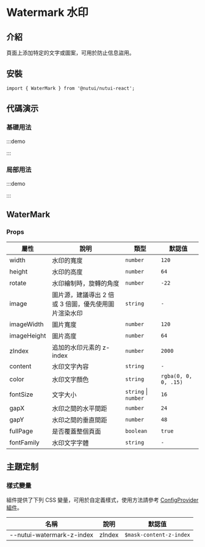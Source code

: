 # Watermark 水印

## 介紹

頁面上添加特定的文字或圖案，可用於防止信息盜用。

## 安裝

```tsx
import { WaterMark } from '@nutui/nutui-react';
```

## 代碼演示

### 基礎用法

:::demo

<CodeBlock src='h5/demo1.tsx'></CodeBlock>

:::

### 局部用法

:::demo

<CodeBlock src='h5/demo2.tsx'></CodeBlock>

:::

## WaterMark

### Props

| 屬性 | 說明 | 類型 | 默認值 |
| --- | --- | --- | --- |
| width | 水印的寬度 | `number` | `120` |
| height | 水印的高度 | `number` | `64` |
| rotate | 水印繪制時，旋轉的角度 | `number` | `-22` |
| image | 圖片源，建議導出 2 倍或 3 倍圖，優先使用圖片渲染水印 | `string` | `-` |
| imageWidth | 圖片寬度 | `number` | `120` |
| imageHeight | 圖片高度 | `number` | `64` |
| zIndex | 追加的水印元素的 z-index | `number` | `2000` |
| content | 水印文字內容 | `string` | `-` |
| color | 水印文字顏色 | `string` | `rgba(0, 0, 0, .15)` |
| fontSize | 文字大小 | `string` \| `number`  | `16` |
| gapX | 水印之間的水平間距 | `number` | `24` |
| gapY | 水印之間的垂直間距 | `number` | `48` |
| fullPage | 是否覆蓋整個頁面 | `boolean` | `true` |
| fontFamily | 水印文字字體 | `string` | `-` |

## 主題定制

### 樣式變量

組件提供了下列 CSS 變量，可用於自定義樣式，使用方法請參考 [ConfigProvider 組件](#/zh-CN/component/configprovider)。

| 名稱 | 說明 | 默認值 |
| --- | --- | --- |
| \--nutui-watermark-z-index | zIndex | `$mask-content-z-index` |